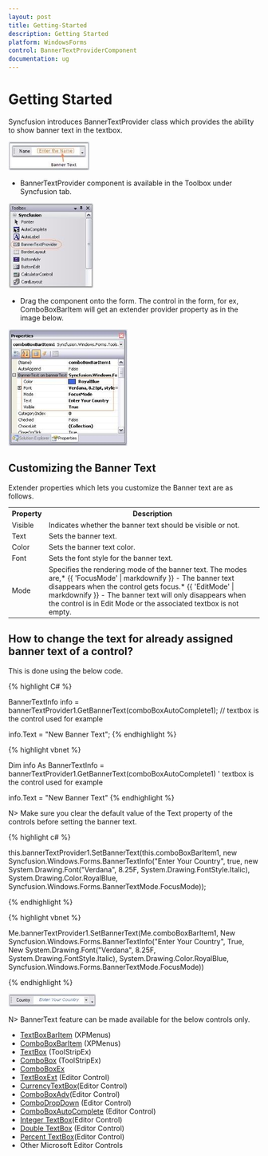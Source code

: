 ```yaml
---
layout: post
title: Getting-Started
description: Getting Started
platform: WindowsForms
control: BannerTextProviderComponent
documentation: ug
---
```


# Getting Started


Syncfusion introduces BannerTextProvider class which provides the ability to show banner text in the textbox. 

 ![](Overview_images/Overview_img2.jpeg) 



* BannerTextProvider component is available in the Toolbox under Syncfusion tab. 

 ![](Overview_images/Overview_img3.jpeg) 



* Drag the component onto the form. The control in the form, for ex, ComboBoxBarItem will get an extender provider property as in the image below. 

 ![](Overview_images/Overview_img4.jpeg) 



## Customizing the Banner Text

Extender properties which lets you customize the Banner text are as follows.


<table>
<tr>
<th>
Property</th><th>
Description</th></tr>
<tr>
<td>
Visible</td><td>
Indicates whether the banner text should be visible or not.</td></tr>
<tr>
<td>
Text</td><td>
Sets the banner text.</td></tr>
<tr>
<td>
Color</td><td>
Sets the banner text color.</td></tr>
<tr>
<td>
Font</td><td>
Sets the font style for the banner text.</td></tr>
<tr>
<td>
Mode</td><td>
Specifies the rendering mode of the banner text. The modes are,* {{ 'FocusMode' | markdownify }} - The banner text disappears when the control gets focus.* {{ 'EditMode' | markdownify }} - The banner text will only disappears when the control is in Edit Mode or the associated textbox is not empty.</td></tr>
</table>


## How to change the text for already assigned banner text of a control?

This is done using the below code. 

{% highlight C# %}





BannerTextInfo info = bannerTextProvider1.GetBannerText(comboBoxAutoComplete1); // textbox is the control used for example

info.Text = "New Banner Text";
{% endhighlight %}


{% highlight vbnet %}



Dim info As BannerTextInfo = bannerTextProvider1.GetBannerText(comboBoxAutoComplete1) ' textbox is the control used for example



info.Text = "New Banner Text"
{% endhighlight %}

  



N> Make sure you clear the default value of the Text property of the controls before setting the banner text.

{% highlight c# %}

this.bannerTextProvider1.SetBannerText(this.comboBoxBarItem1, new Syncfusion.Windows.Forms.BannerTextInfo("Enter Your Country", true, new System.Drawing.Font("Verdana", 8.25F, System.Drawing.FontStyle.Italic), System.Drawing.Color.RoyalBlue, Syncfusion.Windows.Forms.BannerTextMode.FocusMode));

{% endhighlight %}

{% highlight vbnet %}




Me.bannerTextProvider1.SetBannerText(Me.comboBoxBarItem1, New Syncfusion.Windows.Forms.BannerTextInfo("Enter Your Country", True, New System.Drawing.Font("Verdana", 8.25F, System.Drawing.FontStyle.Italic), System.Drawing.Color.RoyalBlue, Syncfusion.Windows.Forms.BannerTextMode.FocusMode)) 

{% endhighlight %}

 
 ![](Overview_images/Overview_img5.jpeg) 





N> BannerText feature can be made available for the below controls only.


* [TextBoxBarItem](http://docs.syncfusion.com/windowsforms/popupmenu/popup-menucontext-menuxpmenu-bars#textboxbarItem) (XPMenus)
* [ComboBoxBarItem](http://docs.syncfusion.com/windowsforms/popup-menu/popup-menucontext-menuxpmenu-bars#comboboxbarItem) (XPMenus)
* [TextBox](http://docs.syncfusion.com/windowsforms/ribbonadv/ribbon-control-items#toolstripex) (ToolStripEx)
* [ComboBox](http://docs.syncfusion.com/windowsforms/ribbonadv/ribbon-control-items#combobox ) (ToolStripEx)
* [ComboBoxEx](http://docs.syncfusion.com/windowsforms/ribbonadv/ribbon-control-items#comboboxex)
* [TextBoxExt](http://docs.syncfusion.com/windowsforms/textboxext) (Editor Control)
* [CurrencyTextBox](http://docs.syncfusion.com/windowsforms/currencytextbox)(Editor Control)
* [ComboBoxAdv](http://docs.syncfusion.com/windowsforms/ComboBoxAdv)(Editor Control)
* [ComboDropDown](http://docs.syncfusion.com/windowsforms/ComboDropDown ) (Editor Control)
* [ComboBoxAutoComplete](http://docs.syncfusion.com/windowsforms/comboboxautocomplete) (Editor Control)
* [Integer TextBox](http://docs.syncfusion.com/windowsforms/integertextbox)(Editor Control)
* [Double TextBox](http://docs.syncfusion.com/windowsforms/doubletextbox) (Editor Control)
* [Percent TextBox](http://docs.syncfusion.com/windowsforms/percenttextbox)(Editor Control)
* Other Microsoft Editor Controls




